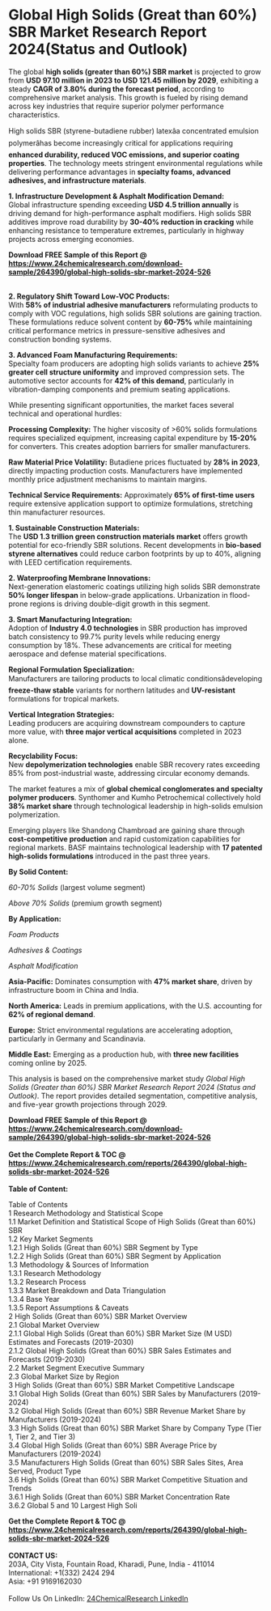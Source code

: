 <h1>Global High Solids (Great than 60%) SBR Market Research Report 2024(Status and Outlook)</h1><p>The global <strong>high solids (greater than 60%) SBR market</strong> is projected to grow from <strong>USD 97.10 million in 2023 to USD 121.45 million by 2029</strong>, exhibiting a steady <strong>CAGR of 3.80% during the forecast period</strong>, according to comprehensive market analysis. This growth is fueled by rising demand across key industries that require superior polymer performance characteristics.</p><p>High solids SBR (styrene-butadiene rubber) latexâa concentrated emulsion polymerâhas become increasingly critical for applications requiring <strong>enhanced durability, reduced VOC emissions, and superior coating properties</strong>. The technology meets stringent environmental regulations while delivering performance advantages in <strong>specialty foams, advanced adhesives, and infrastructure materials</strong>.</p><p><strong>1. Infrastructure Development &amp; Asphalt Modification Demand:</strong><br>
Global infrastructure spending exceeding <strong>USD 4.5 trillion annually</strong> is driving demand for high-performance asphalt modifiers. High solids SBR additives improve road durability by <strong>30-40% reduction in cracking</strong> while enhancing resistance to temperature extremes, particularly in highway projects across emerging economies.</p><div><b>Download FREE Sample of this Report @ 
            <a href="https://www.24chemicalresearch.com/download-sample/264390/global-high-solids-sbr-market-2024-526">
            https://www.24chemicalresearch.com/download-sample/264390/global-high-solids-sbr-market-2024-526</a></b></div><br><p><strong>2. Regulatory Shift Toward Low-VOC Products:</strong><br>
With <strong>58% of industrial adhesive manufacturers</strong> reformulating products to comply with VOC regulations, high solids SBR solutions are gaining traction. These formulations reduce solvent content by <strong>60-75%</strong> while maintaining critical performance metrics in pressure-sensitive adhesives and construction bonding systems.</p><p><strong>3. Advanced Foam Manufacturing Requirements:</strong><br>
Specialty foam producers are adopting high solids variants to achieve <strong>25% greater cell structure uniformity</strong> and improved compression sets. The automotive sector accounts for <strong>42% of this demand</strong>, particularly in vibration-damping components and premium seating applications.</p><p>While presenting significant opportunities, the market faces several technical and operational hurdles:</p><p><strong>Processing Complexity:</strong> The higher viscosity of &gt;60% solids formulations requires specialized equipment, increasing capital expenditure by <strong>15-20%</strong> for converters. This creates adoption barriers for smaller manufacturers.</p><p><strong>Raw Material Price Volatility:</strong> Butadiene prices fluctuated by <strong>28% in 2023</strong>, directly impacting production costs. Manufacturers have implemented monthly price adjustment mechanisms to maintain margins.</p><p><strong>Technical Service Requirements:</strong> Approximately <strong>65% of first-time users</strong> require extensive application support to optimize formulations, stretching thin manufacturer resources.</p><p><strong>1. Sustainable Construction Materials:</strong><br>
The <strong>USD 1.3 trillion green construction materials market</strong> offers growth potential for eco-friendly SBR solutions. Recent developments in <strong>bio-based styrene alternatives</strong> could reduce carbon footprints by up to 40%, aligning with LEED certification requirements.</p><p><strong>2. Waterproofing Membrane Innovations:</strong><br>
Next-generation elastomeric coatings utilizing high solids SBR demonstrate <strong>50% longer lifespan</strong> in below-grade applications. Urbanization in flood-prone regions is driving double-digit growth in this segment.</p><p><strong>3. Smart Manufacturing Integration:</strong><br>
Adoption of <strong>Industry 4.0 technologies</strong> in SBR production has improved batch consistency to 99.7% purity levels while reducing energy consumption by 18%. These advancements are critical for meeting aerospace and defense material specifications.</p><p><strong>Regional Formulation Specialization:</strong><br>
    Manufacturers are tailoring products to local climatic conditionsâdeveloping <strong>freeze-thaw stable</strong> variants for northern latitudes and <strong>UV-resistant</strong> formulations for tropical markets.</p><p><strong>Vertical Integration Strategies:</strong><br>
    Leading producers are acquiring downstream compounders to capture more value, with <strong>three major vertical acquisitions</strong> completed in 2023 alone.</p><p><strong>Recyclability Focus:</strong><br>
    New <strong>depolymerization technologies</strong> enable SBR recovery rates exceeding 85% from post-industrial waste, addressing circular economy demands.</p><p>The market features a mix of <strong>global chemical conglomerates and specialty polymer producers</strong>. Synthomer and Kumho Petrochemical collectively hold <strong>38% market share</strong> through technological leadership in high-solids emulsion polymerization.</p><p>Emerging players like Shandong Chambroad are gaining share through <strong>cost-competitive production</strong> and rapid customization capabilities for regional markets. BASF maintains technological leadership with <strong>17 patented high-solids formulations</strong> introduced in the past three years.</p><p><strong>By Solid Content:</strong></p><p><em>60-70% Solids</em> (largest volume segment)</p><p><em>Above 70% Solids</em> (premium growth segment)</p><p><strong>By Application:</strong></p><p><em>Foam Products</em></p><p><em>Adhesives &amp; Coatings</em></p><p><em>Asphalt Modification</em></p><p><strong>Asia-Pacific:</strong> Dominates consumption with <strong>47% market share</strong>, driven by infrastructure boom in China and India.</p><p><strong>North America:</strong> Leads in premium applications, with the U.S. accounting for <strong>62% of regional demand</strong>.</p><p><strong>Europe:</strong> Strict environmental regulations are accelerating adoption, particularly in Germany and Scandinavia.</p><p><strong>Middle East:</strong> Emerging as a production hub, with <strong>three new facilities</strong> coming online by 2025.</p><p>This analysis is based on the comprehensive market study <em>Global High Solids (Greater than 60%) SBR Market Research Report 2024 (Status and Outlook)</em>. The report provides detailed segmentation, competitive analysis, and five-year growth projections through 2029.</p><div><b>Download FREE Sample of this Report @ 
            <a href="https://www.24chemicalresearch.com/download-sample/264390/global-high-solids-sbr-market-2024-526">
            https://www.24chemicalresearch.com/download-sample/264390/global-high-solids-sbr-market-2024-526</a></b></div><br><div><b>Get the Complete Report & TOC @ 
            <a href="https://www.24chemicalresearch.com/reports/264390/global-high-solids-sbr-market-2024-526">
            https://www.24chemicalresearch.com/reports/264390/global-high-solids-sbr-market-2024-526</a></b></div><br>
            <b>Table of Content:</b><p>Table of Contents<br />
1 Research Methodology and Statistical Scope<br />
1.1 Market Definition and Statistical Scope of High Solids (Great than 60%) SBR<br />
1.2 Key Market Segments<br />
1.2.1 High Solids (Great than 60%) SBR Segment by Type<br />
1.2.2 High Solids (Great than 60%) SBR Segment by Application<br />
1.3 Methodology & Sources of Information<br />
1.3.1 Research Methodology<br />
1.3.2 Research Process<br />
1.3.3 Market Breakdown and Data Triangulation<br />
1.3.4 Base Year<br />
1.3.5 Report Assumptions & Caveats<br />
2 High Solids (Great than 60%) SBR Market Overview<br />
2.1 Global Market Overview<br />
2.1.1 Global High Solids (Great than 60%) SBR Market Size (M USD) Estimates and Forecasts (2019-2030)<br />
2.1.2 Global High Solids (Great than 60%) SBR Sales Estimates and Forecasts (2019-2030)<br />
2.2 Market Segment Executive Summary<br />
2.3 Global Market Size by Region<br />
3 High Solids (Great than 60%) SBR Market Competitive Landscape<br />
3.1 Global High Solids (Great than 60%) SBR Sales by Manufacturers (2019-2024)<br />
3.2 Global High Solids (Great than 60%) SBR Revenue Market Share by Manufacturers (2019-2024)<br />
3.3 High Solids (Great than 60%) SBR Market Share by Company Type (Tier 1, Tier 2, and Tier 3)<br />
3.4 Global High Solids (Great than 60%) SBR Average Price by Manufacturers (2019-2024)<br />
3.5 Manufacturers High Solids (Great than 60%) SBR Sales Sites, Area Served, Product Type<br />
3.6 High Solids (Great than 60%) SBR Market Competitive Situation and Trends<br />
3.6.1 High Solids (Great than 60%) SBR Market Concentration Rate<br />
3.6.2 Global 5 and 10 Largest High Soli</p><div><b>Get the Complete Report & TOC @ 
            <a href="https://www.24chemicalresearch.com/reports/264390/global-high-solids-sbr-market-2024-526">
            https://www.24chemicalresearch.com/reports/264390/global-high-solids-sbr-market-2024-526</a></b></div><br><b>CONTACT US:</b><br>
            203A, City Vista, Fountain Road, Kharadi, Pune, India - 411014<br>
            International: +1(332) 2424 294<br>
            Asia: +91 9169162030 <br><br>
            Follow Us On LinkedIn: <a href="https://www.linkedin.com/company/24chemicalresearch/">24ChemicalResearch LinkedIn</a>